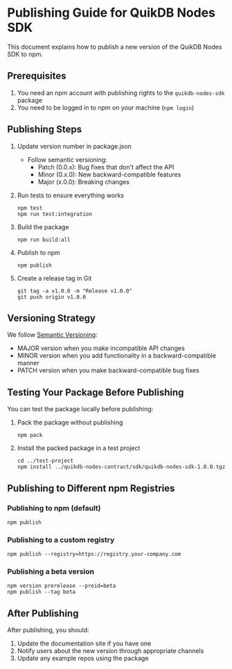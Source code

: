 # Publishing Guide for QuikDB Nodes SDK

This document explains how to publish a new version of the QuikDB Nodes SDK to npm.

## Prerequisites

1. You need an npm account with publishing rights to the `quikdb-nodes-sdk` package
2. You need to be logged in to npm on your machine (`npm login`)

## Publishing Steps

1. Update version number in package.json

   - Follow semantic versioning:
     - Patch (0.0.x): Bug fixes that don't affect the API
     - Minor (0.x.0): New backward-compatible features
     - Major (x.0.0): Breaking changes

2. Run tests to ensure everything works

   ```
   npm test
   npm run test:integration
   ```

3. Build the package

   ```
   npm run build:all
   ```

4. Publish to npm

   ```
   npm publish
   ```

5. Create a release tag in Git
   ```
   git tag -a v1.0.0 -m "Release v1.0.0"
   git push origin v1.0.0
   ```

## Versioning Strategy

We follow [Semantic Versioning](https://semver.org/):

- MAJOR version when you make incompatible API changes
- MINOR version when you add functionality in a backward-compatible manner
- PATCH version when you make backward-compatible bug fixes

## Testing Your Package Before Publishing

You can test the package locally before publishing:

1. Pack the package without publishing

   ```
   npm pack
   ```

2. Install the packed package in a test project
   ```
   cd ../test-project
   npm install ../quikdb-nodes-contract/sdk/quikdb-nodes-sdk-1.0.0.tgz
   ```

## Publishing to Different npm Registries

### Publishing to npm (default)

```
npm publish
```

### Publishing to a custom registry

```
npm publish --registry=https://registry.your-company.com
```

### Publishing a beta version

```
npm version prerelease --preid=beta
npm publish --tag beta
```

## After Publishing

After publishing, you should:

1. Update the documentation site if you have one
2. Notify users about the new version through appropriate channels
3. Update any example repos using the package
